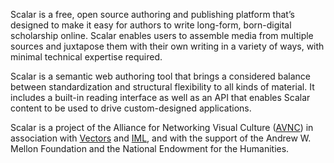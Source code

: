 Scalar is a free, open source authoring and publishing platform that’s designed to make it easy for authors to write long-form, born-digital scholarship online. Scalar enables users to assemble media from multiple sources and juxtapose them with their own writing in a variety of ways, with minimal technical expertise required.

Scalar is a semantic web authoring tool that brings a considered balance between standardization and structural flexibility to all kinds of material. It includes a built-in reading interface as well as an API that enables Scalar content to be used to drive custom-designed applications.

Scalar is a project of the Alliance for Networking Visual Culture ([AVNC](https://scalar.me/anvc/about/)) in association with [Vectors](https://www.vectorsjournal.org/) and [IML](http://iml.usc.edu/), and with the support of the Andrew W. Mellon Foundation and the National Endowment for the Humanities.

